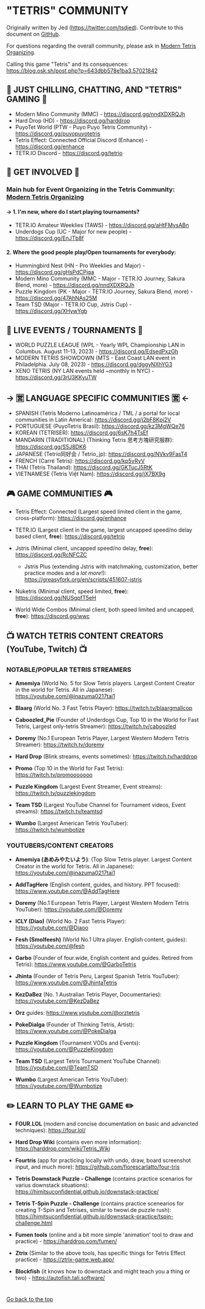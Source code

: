# **"TETRIS"** COMMUNITY

Originally written by Jed (https://twitter.com/tsdjed). Contribute to this document on [GitHub](https://github.com/Degura/Tetris-Community).

For questions regarding the overall community, please ask in [Modern Tetris Organizing](https://discord.gg/sk8NxAJ7Ew).

Calling this game "Tetris" and its consequences: https://blog.osk.sh/post.php?p=643dbb578e1ba3.57021842

## 🌊 JUST CHILLING, CHATTING, AND "TETRIS" GAMING 🌊
* Modern Mino Community (MMC) - https://discord.gg/nndXDXRQJh
* Hard Drop (HD) - https://discord.gg/harddrop
* PuyoTet World (PTW - Puyo Puyo Tetris Community) - https://discord.gg/puyopuyotetris
* Tetris Effect: Connected Official Discord (Enhance) - https://discord.gg/enhance
* TETR․IO Discord - https://discord.gg/tetrio

## 🥊 GET INVOLVED 🥊

### Main hub for Event Organizing in the Tetris Community: [Modern Tetris Organizing](https://discord.gg/sk8NxAJ7Ew)

#### -> 1. I'm new, where do I start playing tournaments?
* TETR․IO Amateur Weeklies (TAWS) - https://discord.gg/aHtFMvsABn 
* Underdogs Cup (UC - Major for new people) - https://discord.gg/EnJTb8f

#### 2. Where the good people play/Open tournaments for everybody:
* Hummingbird Nest (HN - Pro Weeklies and Major) - https://discord.gg/gHsPdCPjga
* Modern Mino Community (MMC - Major - TETR․IO Journey, Sakura Blend, more) - https://discord.gg/nndXDXRQJh 
* Puzzle Kingdom (PK - Major - TETR․IO Journey, Sakura Blend, more) - https://discord.gg/47AhNAs25M
* Team TSD (Major - TETR․IO Cup, Jstris Cup) - https://discord.gg/XHywYgb


## 🌸 LIVE EVENTS / TOURNAMENTS 🌸 
* WORLD PUZZLE LEAGUE (WPL - Yearly WPL Championship LAN in Columbus. August 11-13, 2023) - https://discord.gg/EdsedPxzGh
* MODERN TETRIS SHOWDOWN (MTS - East Coast LAN event in Philadelphia. July 08, 2023) - https://discord.gg/dggyNXhYG3 
*  XENO TETRIS (NY LAN events held ~monthly in NYC) - https://discord.gg/3rU3KKyuTW 


## -> 🈺 LANGUAGE SPECIFIC COMMUNITIES 🈺 <-
* SPANISH (Tetris Moderno Latinoamérica / TML / a portal for local communities in Latin America): https://discord.gg/j2bF8Kpj2V
* PORTUGUESE (PuyoTetris Brasil): https://discord.gg/kz3MgWQe76
* KOREAN (TETRISER): https://discord.gg/6sK7h4TsEf
* MANDARIN (TRADITIONAL) (Thinking Tetris 思考方塊研究服群): https://discord.gg/S5J8DK6
* JAPANESE (Tetrio同好会 / Tetrio_jp): https://discord.gg/NVkv9FasT4
* FRENCH (Carré Tetris): https://discord.gg/kp5vRyV
* THAI (Tetris Thailand): https://discord.gg/GKTucJ5RtK
* VIETNAMESE (Tetris Việt Nam): https://discord.gg/jX7BX9g


## 🎮 GAME COMMUNITIES 🎮
 * Tetris Effect: Connected (Largest speed limited client in the game, cross-platform): https://discord.gg/enhance

 * TETR․IO (Largest client in the game, largest uncapped speed/no delay based client, **free**): https://discord.gg/tetrio

 * Jstris (Minimal client, uncapped speed/no delay, **free**): https://discord.gg/RcNFCZC

    * Jstris Plus (extending Jstris with matchmaking, customization, better practice modes and a *lot more*!): https://greasyfork.org/en/scripts/451607-jstris

*  Nuketris (Minimal client, speed limited, **free**): https://discord.gg/NUSgpfT5eH

 * World Wide Combos (Minimal client, both speed limited and uncapped, **free**): https://discord.gg/wwc


## 📺 WATCH TETRIS CONTENT CREATORS (YouTube, Twitch) 📺
### NOTABLE/POPULAR TETRIS STREAMERS

* **Amemiya** (World No. 5 for Slow Tetris players. Largest Content Creator in the world for Tetris. All in Japanese): https://youtube.com/@inazuma0217tai1

* **Blaarg** (World No. 3 Fast Tetris Player): https://twitch.tv/blaargmallcop

* **Caboozled_Pie** (Founder of Underdogs Cup, Top 10 in the World for Fast Tetris, Largest only-tetris Streamer): https://twitch.tv/caboozled

* **Doremy** (No.1 European Tetris Player, Largest Western Modern Tetris Streamer): https://twitch.tv/doremy

* **Hard Drop** (Blink streams, events sometimes): https://twitch.tv/harddrop

* **Promo** (Top 10 in the World for Fast Tetris): https://twitch.tv/promooooooo

* **Puzzle Kingdom** (Largest Event Streamer, Event streams): https://twitch.tv/puzzlekingdom

* **Team TSD** (Largest YouTube Channel for Tournament videos, Event streams): https://twitch.tv/teamtsd

* **Wumbo** (Largest American Tetris YouTuber): https://twitch.tv/wumbotize

### YOUTUBERS/CONTENT CREATORS

* **Amemiya (あめみやたいよう)**: (Top Slow Tetris player. Largest Content Creator in the world for Tetris. All in Japanese): https://youtube.com/@inazuma0217tai1

* **AddTagHere** (English content, guides, and history. PPT focused): https://www.youtube.com/@AddTagHere

* **Doremy** (No.1 European Tetris Player, Largest Western Modern Tetris YouTuber): https://youtube.com/@Doremy

* **ICLY (Diao)** (World No. 2 Fast Tetris Player): https://youtube.com/@Diaoo

* **Fesh (Smolfeesh)** (World No.1 Ultra player. English content, guides): https://youtube.com/@fesh

* **Garbo** (Founder of four.wide, English content and guides. Retired from Tetris): https://www.youtube.com/@GarboTetris

* **Jhinta** (Founder of Tetris Peru, Largest Spanish Tetris YouTuber): https://www.youtube.com/@JhintaTetris

* **KezDaBez** (No. 1 Australian Tetris Player, Documentaries): https://youtube.com/@KezDaBez

* **Orz** guides: https://www.youtube.com/@orztetris

* **PokeDialga** (Founder of Thinking Tetris, Artist): https://www.youtube.com/@PokeDialga

* **Puzzle Kingdom** (Tournament VODs and Events): https://youtube.com/@PuzzleKingdom

* **Team TSD** (Largest Tetris Tournament YouTube Channel): https://youtube.com/@TeamTSD

* **Wumbo** (Largest American Tetris YouTuber): https://youtube.com/@Wumbotize


## ✏️ LEARN TO PLAY THE GAME ✏️

* **FOUR.LOL** (modern and concise documentation on basic and advancted techniques): https://four.lol/

* **Hard Drop Wiki** (contains even more information): https://harddrop.com/wiki/Tetris_Wiki

* **Fourtris** (app for practicing locally with undo, draw, board screenshot input, and much more): https://github.com/fiorescarlatto/four-tris

* **Tetris Downstack Puzzle - Challenge** (contains practice scenarios for varius downstack situations): https://himitsuconfidential.github.io/downstack-practice/

* **Tetris T-Spin Puzzle - Challenge** (contains practice scenearios for creating T-Spin and Tetrises, similar to twowi.de puzzle rush): https://himitsuconfidential.github.io/downstack-practice/tspin-challenge.html

* **Fumen tools** (online and a bit more simple 'animation' tool to draw and practice) - https://harddrop.com/fumen/

* **Ztrix** (Similar to the above tools, has specific things for Tetris Effect practice) - https://ztrix-game.web.app/

* **Blockfish** (it knows how to downstack and might teach you a thing or two) - https://autofish.tali.software/
  
#

[Go back to the top](#top)
